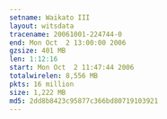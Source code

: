 ```yaml
---
setname: Waikato III
layout: witsdata
tracename: 20061001-224744-0
end: Mon Oct  2 13:00:00 2006
gzsize: 401 MB
len: 1:12:16
start: Mon Oct  2 11:47:44 2006
totalwirelen: 8,556 MB
pkts: 16 million
size: 1,222 MB
md5: 2dd8b8423c95877c366bd80719103921
---
```

